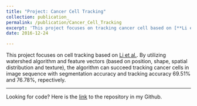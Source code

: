```yaml
---
title: "Project: Cancer Cell Tracking"
collection: publication_
permalink: /publication/Cancer_Cell_Tracking
excerpt: 'This project focuses on tracking cancer cell based on [**Li et al.**](https://www.ncbi.nlm.nih.gov/pmc/articles/PMC2846554/), which used watershed algorithm to segment cells and built a feature vector for cell tracking including the information of position, shape, spatial distribution and texture.'
date: 2016-12-24

---
```

This project focuses on cell tracking based on [Li et al.](https://www.ncbi.nlm.nih.gov/pmc/articles/PMC2846554/). By utilizing watershed algorithm and feature vectors (based on position, shape, spatial distribution and texture), the algorithm can succeed tracking cancer cells in image sequence with segmentation accuracy and tracking accuracy 69.51% and 76.78%, repectively.

---
Looking for code? Here is the [link](https://github.com/Connor323/Cancer-Cell-Tracking) to the repository in my Github. 